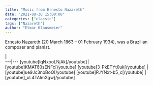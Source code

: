 ```yaml
---
title: "Music from Ernesto Nazareth"
date: "2021-08-30 15:00:00"
categories: ["classic"]
tags: ["Nazareth"]
author: "Elmar Klausmeier"
---
```


[Ernesto Nazareth](https://en.wikipedia.org/wiki/Ernesto_Nazareth) (20 March 1863 &ndash; 01 February 1934), was a Brazilian composer and pianist.

   |   
---|---
[youtube]lqNxooLNjAk[/youtube] | [youtube]KMAT60sENFc[/youtube]
[youtube]3-PkETYt0uk[/youtube] | [youtube]ue9Jc3noBoQ[/youtube]
[youtube]PJYNxt-b5_c[/youtube] | [youtube]_uL4TAlmXgw[/youtube]


